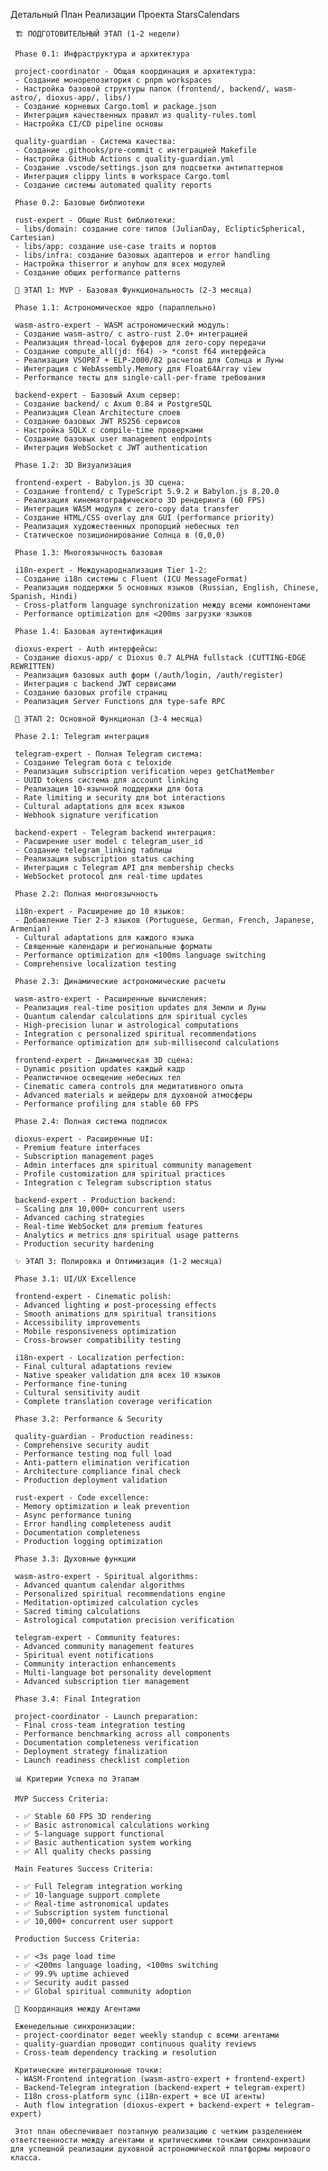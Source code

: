 Детальный План Реализации Проекта StarsCalendars

     🏗️ ПОДГОТОВИТЕЛЬНЫЙ ЭТАП (1-2 недели)

     Phase 0.1: Инфраструктура и архитектура

     project-coordinator - Общая координация и архитектура:
     - Создание монорепозитория с pnpm workspaces
     - Настройка базовой структуры папок (frontend/, backend/, wasm-astro/, dioxus-app/, libs/)
     - Создание корневых Cargo.toml и package.json
     - Интеграция качественных правил из quality-rules.toml
     - Настройка CI/CD pipeline основы

     quality-guardian - Система качества:
     - Создание .githooks/pre-commit с интеграцией Makefile
     - Настройка GitHub Actions с quality-guardian.yml
     - Создание .vscode/settings.json для подсветки антипаттернов
     - Интеграция clippy lints в workspace Cargo.toml
     - Создание системы automated quality reports

     Phase 0.2: Базовые библиотеки

     rust-expert - Общие Rust библиотеки:
     - libs/domain: создание core типов (JulianDay, EclipticSpherical, Cartesian)
     - libs/app: создание use-case traits и портов
     - libs/infra: создание базовых адаптеров и error handling
     - Настройка thiserror и anyhow для всех модулей
     - Создание общих performance patterns

     🚀 ЭТАП 1: MVP - Базовая Функциональность (2-3 месяца)

     Phase 1.1: Астрономическое ядро (параллельно)

     wasm-astro-expert - WASM астрономический модуль:
     - Создание wasm-astro/ с astro-rust 2.0+ интеграцией
     - Реализация thread-local буферов для zero-copy передачи
     - Создание compute_all(jd: f64) -> *const f64 интерфейса
     - Реализация VSOP87 + ELP-2000/82 расчетов для Солнца и Луны
     - Интеграция с WebAssembly.Memory для Float64Array view
     - Performance тесты для single-call-per-frame требования

     backend-expert - Базовый Axum сервер:
     - Создание backend/ с Axum 0.84 и PostgreSQL
     - Реализация Clean Architecture слоев
     - Создание базовых JWT RS256 сервисов
     - Настройка SQLX с compile-time проверками
     - Создание базовых user management endpoints
     - Интеграция WebSocket с JWT authentication

     Phase 1.2: 3D Визуализация

     frontend-expert - Babylon.js 3D сцена:
     - Создание frontend/ с TypeScript 5.9.2 и Babylon.js 8.20.0
     - Реализация кинематографического 3D рендеринга (60 FPS)
     - Интеграция WASM модуля с zero-copy data transfer
     - Создание HTML/CSS overlay для GUI (performance priority)
     - Реализация художественных пропорций небесных тел
     - Статическое позиционирование Солнца в (0,0,0)

     Phase 1.3: Многоязычность базовая

     i18n-expert - Международнализация Tier 1-2:
     - Создание i18n системы с Fluent (ICU MessageFormat)
     - Реализация поддержки 5 основных языков (Russian, English, Chinese, Spanish, Hindi)
     - Cross-platform language synchronization между всеми компонентами
     - Performance optimization для <200ms загрузки языков

     Phase 1.4: Базовая аутентификация

     dioxus-expert - Auth интерфейсы:
     - Создание dioxus-app/ с Dioxus 0.7 ALPHA fullstack (CUTTING-EDGE REWRITTEN)
     - Реализация базовых auth форм (/auth/login, /auth/register)
     - Интеграция с backend JWT сервисами
     - Создание базовых profile страниц
     - Реализация Server Functions для type-safe RPC

     🎯 ЭТАП 2: Основной Функционал (3-4 месяца)

     Phase 2.1: Telegram интеграция

     telegram-expert - Полная Telegram система:
     - Создание Telegram бота с teloxide
     - Реализация subscription verification через getChatMember
     - UUID tokens система для account linking
     - Реализация 10-язычной поддержки для бота
     - Rate limiting и security для bot interactions
     - Cultural adaptations для всех языков
     - Webhook signature verification

     backend-expert - Telegram backend интеграция:
     - Расширение user model с telegram_user_id
     - Создание telegram_linking таблицы
     - Реализация subscription status caching
     - Интеграция с Telegram API для membership checks
     - WebSocket protocol для real-time updates

     Phase 2.2: Полная многоязычность

     i18n-expert - Расширение до 10 языков:
     - Добавление Tier 2-3 языков (Portuguese, German, French, Japanese, Armenian)
     - Cultural adaptations для каждого языка
     - Священные календари и региональные форматы
     - Performance optimization для <100ms language switching
     - Comprehensive localization testing

     Phase 2.3: Динамические астрономические расчеты

     wasm-astro-expert - Расширенные вычисления:
     - Реализация real-time position updates для Земли и Луны
     - Quantum calendar calculations для spiritual cycles
     - High-precision lunar и astrological computations
     - Integration с personalized spiritual recommendations
     - Performance optimization для sub-millisecond calculations

     frontend-expert - Динамическая 3D сцена:
     - Dynamic position updates каждый кадр
     - Реалистичное освещение небесных тел
     - Cinematic camera controls для медитативного опыта
     - Advanced materials и шейдеры для духовной атмосферы
     - Performance profiling для stable 60 FPS

     Phase 2.4: Полная система подписок

     dioxus-expert - Расширенные UI:
     - Premium feature interfaces
     - Subscription management pages
     - Admin interfaces для spiritual community management
     - Profile customization для spiritual practices
     - Integration с Telegram subscription status

     backend-expert - Production backend:
     - Scaling для 10,000+ concurrent users
     - Advanced caching strategies
     - Real-time WebSocket для premium features
     - Analytics и metrics для spiritual usage patterns
     - Production security hardening

     ✨ ЭТАП 3: Полировка и Оптимизация (1-2 месяца)

     Phase 3.1: UI/UX Excellence

     frontend-expert - Cinematic polish:
     - Advanced lighting и post-processing effects
     - Smooth animations для spiritual transitions
     - Accessibility improvements
     - Mobile responsiveness optimization
     - Cross-browser compatibility testing

     i18n-expert - Localization perfection:
     - Final cultural adaptations review
     - Native speaker validation для всех 10 языков
     - Performance fine-tuning
     - Cultural sensitivity audit
     - Complete translation coverage verification

     Phase 3.2: Performance & Security

     quality-guardian - Production readiness:
     - Comprehensive security audit
     - Performance testing под full load
     - Anti-pattern elimination verification
     - Architecture compliance final check
     - Production deployment validation

     rust-expert - Code excellence:
     - Memory optimization и leak prevention
     - Async performance tuning
     - Error handling completeness audit
     - Documentation completeness
     - Production logging optimization

     Phase 3.3: Духовные функции

     wasm-astro-expert - Spiritual algorithms:
     - Advanced quantum calendar algorithms
     - Personalized spiritual recommendations engine
     - Meditation-optimized calculation cycles
     - Sacred timing calculations
     - Astrological computation precision verification

     telegram-expert - Community features:
     - Advanced community management features
     - Spiritual event notifications
     - Community interaction enhancements
     - Multi-language bot personality development
     - Advanced subscription tier management

     Phase 3.4: Final Integration

     project-coordinator - Launch preparation:
     - Final cross-team integration testing
     - Performance benchmarking across all components
     - Documentation completeness verification
     - Deployment strategy finalization
     - Launch readiness checklist completion

     📊 Критерии Успеха по Этапам

     MVP Success Criteria:

     - ✅ Stable 60 FPS 3D rendering
     - ✅ Basic astronomical calculations working
     - ✅ 5-language support functional
     - ✅ Basic authentication system working
     - ✅ All quality checks passing

     Main Features Success Criteria:

     - ✅ Full Telegram integration working
     - ✅ 10-language support complete
     - ✅ Real-time astronomical updates
     - ✅ Subscription system functional
     - ✅ 10,000+ concurrent user support

     Production Success Criteria:

     - ✅ <3s page load time
     - ✅ <200ms language loading, <100ms switching
     - ✅ 99.9% uptime achieved
     - ✅ Security audit passed
     - ✅ Global spiritual community adoption

     🔄 Координация между Агентами

     Еженедельные синхронизации:
     - project-coordinator ведет weekly standup с всеми агентами
     - quality-guardian проводит continuous quality reviews
     - Cross-team dependency tracking и resolution

     Критические интеграционные точки:
     - WASM-Frontend integration (wasm-astro-expert + frontend-expert)
     - Backend-Telegram integration (backend-expert + telegram-expert)
     - I18n cross-platform sync (i18n-expert + все UI агенты)
     - Auth flow integration (dioxus-expert + backend-expert + telegram-expert)

     Этот план обеспечивает поэтапную реализацию с четким разделением ответственности между агентами и критическими точками синхронизации для успешной реализации духовной астрономической платформы мирового класса.